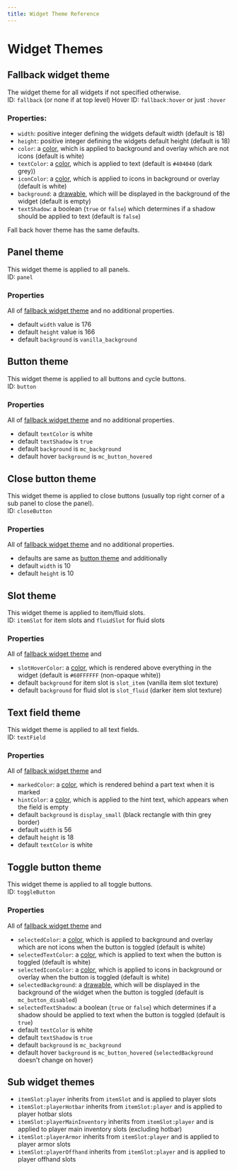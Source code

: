 ```yaml
---
title: Widget Theme Reference
---
```


# Widget Themes

## Fallback widget theme
The widget theme for all widgets if not specified otherwise.<br>
ID: `fallback` (or none if at top level)
Hover ID: `fallback:hover` or just `:hover`

### Properties:
- `width`: positive integer defining the widgets default width (default is 18)
- `height`: positive integer defining the widgets default height (default is 18)
- `color`: a [color](color.md), which is applied to background and overlay which are not icons (default is white)
- `textColor`: a [color](color.md), which is applied to text (default is `#404040` (dark grey))
- `iconColor`: a [color](color.md), which is applied to icons in background or overlay (default is white)
- `background`: a [drawable](drawable.md), which will be displayed in the background of the widget (default is empty)
- `textShadow`: a boolean (`true` or `false`) which determines if a shadow should be applied to text (default is `false`)

Fall back hover theme has the same defaults.
 
## Panel theme
This widget theme is applied to all panels.<br>
ID: `panel`

### Properties
All of [fallback widget theme](#properties) and no additional properties.
- default `width` value is 176
- default `height` value is 166
- default `background` is `vanilla_background`

## Button theme
This widget theme is applied to all buttons and cycle buttons.<br>
ID: `button`

### Properties
All of [fallback widget theme](#properties) and no additional properties.
- default `textColor` is white
- default `textShadow` is `true`
- default `background` is `mc_background`
- default hover `background` is `mc_button_hovered`

## Close button theme
This widget theme is applied to close buttons (usually top right corner of a sub panel to close the panel).<br>
ID: `closeButton`

### Properties
All of [fallback widget theme](#properties) and no additional properties.
- defaults are same as [button theme](#properties-2) and additionally
- default `width` is 10
- default `height` is 10

## Slot theme
This widget theme is applied to item/fluid slots.<br>
ID: `itemSlot` for item slots and `fluidSlot` for fluid slots

### Properties
All of [fallback widget theme](#properties) and
- `slotHoverColor`: a [color](color.md), which is rendered above everything in the widget (default is `#60FFFFFF` (non-opaque white))
- default `background` for item slot is `slot_item` (vanilla item slot texture)
- default `background` for fluid slot is `slot_fluid` (darker item slot texture)

## Text field theme
This widget theme is applied to all text fields.<br>
ID: `textField`

### Properties
All of [fallback widget theme](#properties) and
- `markedColor`: a [color](color.md), which is rendered behind a part text when it is marked
- `hintColor`: a [color](color.md), which is applied to the hint text, which appears when the field is empty
- default `background` is `display_small` (black rectangle with thin grey border)
- default `width` is 56
- default `height` is 18
- default `textColor` is white

## Toggle button theme
This widget theme is applied to all toggle buttons.<br>
ID: `toggleButton`

### Properties
All of [fallback widget theme](#properties) and
- `selectedColor`: a [color](color.md), which is applied to background and overlay which are not icons when the button is toggled (default is white)
- `selectedTextColor`: a [color](color.md), which is applied to text when the button is toggled (default is white)
- `selectedIconColor`: a [color](color.md), which is applied to icons in background or overlay when the button is toggled (default is white)
- `selectedBackground`: a [drawable](drawable.md), which will be displayed in the background of the widget when the button is toggled (default is `mc_button_disabled`)
- `selectedTextShadow`: a boolean (`true` or `false`) which determines if a shadow should be applied to text when the button is toggled (default is `true`)
- default `textColor` is white
- default `textShadow` is `true`
- default `background` is `mc_background`
- default hover `background` is `mc_button_hovered` (`selectedBackground` doesn't change on hover)

## Sub widget themes
- `itemSlot:player` inherits from `itemSlot` and is applied to player slots
- `itemSlot:playerHotbar` inherits from `itemSlot:player` and is applied to player hotbar slots
- `itemSlot:playerMainInventory` inherits from `itemSlot:player` and is applied to player main inventory slots (excluding hotbar)
- `itemSlot:playerArmor` inherits from `itemSlot:player` and is applied to player armor slots
- `itemSlot:playerOffhand` inherits from `itemSlot:player` and is applied to player offhand slots
